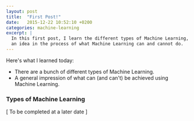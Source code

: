 ```yaml
---
layout: post
title:  "First Post!"
date:   2015-12-22 10:52:10 +0200
categories: machine-learning
excerpt: |
  In this first post, I learn the different types of Machine Learning, getting
  an idea in the process of what Machine Learning can and cannot do.
---
```


Here's what I learned today:

- There are a bunch of different types of Machine Learning.
- A general impression of what can (and can't) be achieved using Machine Learning.

### Types of Machine Learning

[ To be completed at a later date ]
